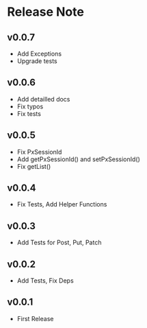 # Release Note

## v0.0.7

- Add Exceptions
- Upgrade tests

## v0.0.6

- Add detailled docs
- Fix typos
- Fix tests

## v0.0.5

- Fix PxSessionId
- Add getPxSessionId() and setPxSessionId()
- Fix getList()

## v0.0.4

- Fix Tests, Add Helper Functions

## v0.0.3

- Add Tests for Post, Put, Patch

## v0.0.2

- Add Tests, Fix Deps

## v0.0.1

- First Release
